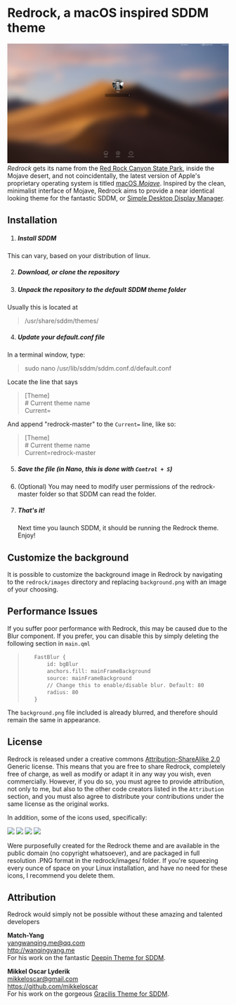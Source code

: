 # Redrock, a macOS inspired SDDM theme
![Alt text](/screenshot.png?raw=true)
*Redrock* gets its name from the [Red Rock Canyon State Park](https://en.wikipedia.org/wiki/Red_Rock_Canyon_National_Conservation_Area), inside the Mojave desert, and not coincidentally, the latest version of Apple's proprietary operating system is titled [macOS *Mojave*](https://www.apple.com/macos/mojave/).
Inspired by the clean, minimalist interface of Mojave, Redrock aims to provide a near identical looking theme for the fantastic SDDM, or [Simple Desktop Display Manager](https://github.com/sddm/sddm/).
## Installation
1. ##### Install SDDM
This can vary, based on your distribution of linux.

2. ##### Download, or clone the repository

3. ##### Unpack the repository to the default SDDM theme folder

Usually this is located at

> /usr/share/sddm/themes/

4. ##### Update your default.conf file
In a terminal window, type:

>sudo nano /usr/lib/sddm/sddm.conf.d/default.conf

Locate the line that says

> [Theme]  
> &#35; Current theme name  
> Current=  

And append "redrock-master" to the `Current=` line, like so:

>[Theme]  
>&#35; Current theme name  
>Current=redrock-master

5. ##### Save the file (in Nano, this is done with ```Control + S```)

6. (Optional) You may need to modify user permissions of the redrock-master folder so that SDDM can read the folder. 

7. ##### That's it!
	Next time you launch SDDM, it should be running the Redrock theme. Enjoy!

## Customize the background
It is possible to customize the background image in Redrock by navigating to the `redrock/images` directory and replacing `background.png` with an image of your choosing.
## Performance Issues
If you suffer poor performance with Redrock, this may be caused due to the Blur component. If you prefer, you can disable this by simply deleting the following section in `main.qml`

>        FastBlur {
>            id: bgBlur
>            anchors.fill: mainFrameBackground
>            source: mainFrameBackground
>            // Change this to enable/disable blur. Default: 80
>            radius: 80
>        }

The `background.png` file included is already blurred, and therefore should remain the same in appearance.
	
## License
Redrock is released under a creative commons [Attribution-ShareAlike 2.0](https://creativecommons.org/licenses/by-sa/2.0/) Generic license. This means that you are free to share Redrock, completely free of charge, as well as modify or adapt it in any way you wish, even commercially. However, if you do so, you must agree to provide attribution, not only to me, but also to the other code creators listed in the ```Attribution``` section, and you must also agree to distribute your contributions under the same license as the original works.

In addition, some of the icons used, specifically:

<image src="images/restart_dark.png" width="50px">
<image src="images/shutdown_dark.png" width="50px">
<image src="images/sleep_dark.png" width="50px">
<image src="images/keyboard_dark.png" width="32px">

Were purposefully created for the Redrock theme and are available in the public domain (no copyright whatsoever), and are packaged in full resolution .PNG format in the redrock/images/ folder. If you're squeezing every ounce of space on your Linux installation, and have no need for these icons, I recommend you delete them.
## Attribution
Redrock would simply not be possible without these amazing and talented developers

 **Match-Yang**<br />
yangwanqing.me@qq.com <br />
http://wanqingyang.me <br />
For his work on the fantastic [Deepin Theme for SDDM](https://github.com/Match-Yang/sddm-deepin).

**Mikkel Oscar Lyderik** <br />
mikkeloscar@gmail.com <br />
https://github.com/mikkeloscar <br />
For his work on the gorgeous [Gracilis Theme for SDDM](https://github.com/mikkeloscar/sddm-gracilis).
